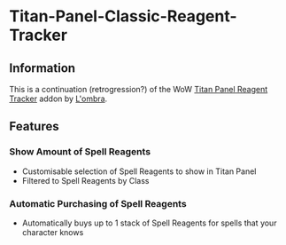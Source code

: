 # Titan-Panel-Classic-Reagent-Tracker

## Information
This is a continuation (retrogression?) of the WoW [Titan Panel Reagent Tracker](https://www.curseforge.com/wow/addons/titan-reagents) addon by [L'ombra](https://www.curseforge.com/members/lombra/projects).


## Features

### Show Amount of Spell Reagents
- Customisable selection of Spell Reagents to show in Titan Panel
- Filtered to Spell Reagents by Class

### Automatic Purchasing of Spell Reagents
- Automatically buys up to 1 stack of Spell Reagents for spells that your character knows
